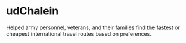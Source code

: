 # udChalein
 Helped army personnel, veterans, and their families find the fastest or cheapest international travel routes based on preferences.
